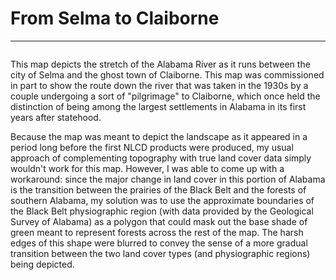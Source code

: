 # From Selma to Claiborne
---

<a href="../../img/selmatoclaiborne.jpg"><img class="feature_left" src="../../img/selmatoclaiborne.jpg" alt=""></a>

This map depicts the stretch of the Alabama River as it runs between the city of Selma and the ghost town of Claiborne. This map was commissioned in part to show the route down the river that was taken in the 1930s by a couple undergoing a sort of "pilgrimage" to Claiborne, which once held the distinction of being among the largest settlements in Alabama in its first years after statehood. 

Because the map was meant to depict the landscape as it appeared in a period long before the first NLCD products were produced, my usual approach of complementing topography with true land cover data simply wouldn't work for this map. However, I was able to come up with a workaround: since the major change in land cover in this portion of Alabama is the transition between the prairies of the Black Belt and the forests of southern Alabama, my solution was to use the approximate boundaries of the Black Belt physiographic region (with data provided by the Geological Survey of Alabama) as a polygon that could mask out the base shade of green meant to represent forests across the rest of the map. The harsh edges of this shape were blurred to convey the sense of a more gradual transition between the two land cover types (and physiographic regions) being depicted.